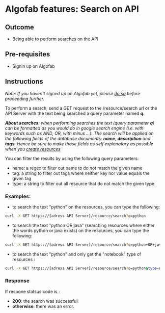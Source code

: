 # Algofab features: Search on API

## Outcome 
* Being able to perform searches on the API

## Pre-requisites

* Signin up on Algofab

## Instructions 

_Note: If you haven't signed up on Algofab yet, please [do so]() before proceeding further._


To perform a search, send a GET request to the /resource/search url or the API Server with the text being searched a query parameter named **q**.

*__About searches__: when performing searches the text (query parameter __q__) can be formatted as you would do in google search engine (i.e. with keywords such as AND, OR, with minus ...). The search will be applied on the following fields of the database documents: __name__, __description__ and __tags__. Hence be sure to make those fields as self explanatory as possible when you [create resources]()*

You can filter the results by using the following query parameters:
* name: a regex to filter out name to do not match the given name
* tag: a string to filter out tags where neither key nor value equals the given tag
* type: a string to filter out all resource that do not match the given type.

### Examples: 

* to search the text "python" on the resources, you can type the following: 

```bash
curl -X GET https://[adress API Server]/resource/search?q=python
```

* to search the text "python OR java" (searching resources where either the words python or java exists) on the resources, you can type the following: 

```bash
curl -X GET https://[adress API Server]/resource/search?q=python+OR+java
```

* to search the text "python" and only get the "notebook" type of resources :

```bash
curl -X GET https://[adress API Server]/resource/search?q=python&type=notebook
```

### Response

If respone statsus code is :
* __200__: the search was successfull
* __otherwise__: there was an error. 



